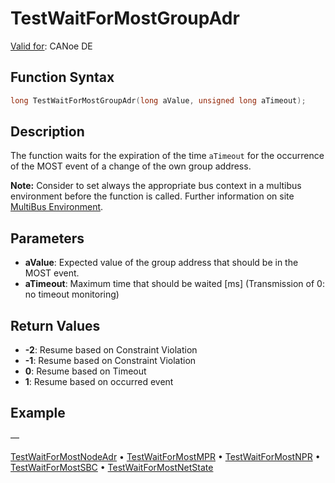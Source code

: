 # TestWaitForMostGroupAdr

[Valid for](../../../Shared/FeatureAvailability.md): CANoe DE

## Function Syntax

```c
long TestWaitForMostGroupAdr(long aValue, unsigned long aTimeout);
```

## Description

The function waits for the expiration of the time `aTimeout` for the occurrence of the MOST event of a change of the own group address.

**Note:** Consider to set always the appropriate bus context in a multibus environment before the function is called. Further information on site [MultiBus Environment](../../../Shared/CAPL/General/TestMultiBusEnvironment.md).

## Parameters

- **aValue**: Expected value of the group address that should be in the MOST event.
- **aTimeout**: Maximum time that should be waited [ms] (Transmission of 0: no timeout monitoring)

## Return Values

- **-2**: Resume based on Constraint Violation
- **-1**: Resume based on Constraint Violation
- **0**: Resume based on Timeout
- **1**: Resume based on occurred event

## Example

—

[TestWaitForMostNodeAdr](CAPLfunctionTestWaitForMostNodeAdr.md) • [TestWaitForMostMPR](CAPLfunctionTestWaitForMostMPR.md) • [TestWaitForMostNPR](CAPLfunctionTestWaitForMostNPR.md) • [TestWaitForMostSBC](CAPLfunctionTestWaitForMostSBC.md) • [TestWaitForMostNetState](CAPLfunctionTestWaitForMostNetState.md)
